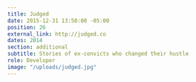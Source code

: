 ```yaml
---
title: Judged
date: 2015-12-31 13:58:00 -05:00
position: 26
external_link: http://judged.co
dates: 2014
section: additional
subtitle: Stories of ex-convicts who changed their hustle
role: Developer
image: "/uploads/judged.jpg"
---
```


